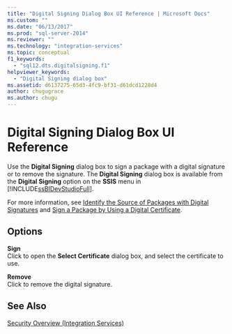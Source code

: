 ```yaml
---
title: "Digital Signing Dialog Box UI Reference | Microsoft Docs"
ms.custom: ""
ms.date: "06/13/2017"
ms.prod: "sql-server-2014"
ms.reviewer: ""
ms.technology: "integration-services"
ms.topic: conceptual
f1_keywords: 
  - "sql12.dts.digitalsigning.f1"
helpviewer_keywords: 
  - "Digital Signing dialog box"
ms.assetid: d6137275-65d3-4fc9-bf31-d61dcd1228d4
author: chugugrace
ms.author: chugu
---
```

# Digital Signing Dialog Box UI Reference
  Use the **Digital Signing** dialog box to sign a package with a digital signature or to remove the signature. The **Digital Signing** dialog box is available from the **Digital Signing** option on the **SSIS** menu in [!INCLUDE[ssBIDevStudioFull](../includes/ssbidevstudiofull-md.md)].  
  
 For more information, see [Identify the Source of Packages with Digital Signatures](security/identify-the-source-of-packages-with-digital-signatures.md) and [Sign a Package by Using a Digital Certificate](../../2014/integration-services/sign-a-package-by-using-a-digital-certificate.md).  
  
## Options  
 **Sign**  
 Click to open the **Select Certificate** dialog box, and select the certificate to use.  
  
 **Remove**  
 Click to remove the digital signature.  
  
## See Also  
 [Security Overview &#40;Integration Services&#41;](security/security-overview-integration-services.md)  
  
  
